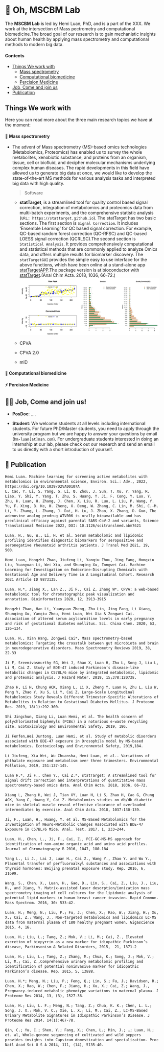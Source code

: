  # 👋 Oh, MSCBM Lab

The **MSCBM Lab** is led by Hemi Luan, PhD, and is a part of the XXX. We work at the intersection of Mass pectrometry and computational biomedicine.The broad goal of our research is to gain mechanistic insights about human health by applying mass spectrometry and computational methods to modern big data. 

#### Contents
- [Things We work with](#things-we-work-with)
   - [Mass spectrometry](#mass-spectrometry)
   - [Computational biomedicine](#computational-biomedicine)
   - [Percision Medicine](#percision-medicine)
- [Job, Come and join us](#job)
- [Publication](#publication)


## Things We work with
Here you can read more about the three main research topics we have at the moment:

#### 🔭 Mass spectrometry
 - The advent of Mass spectrometry (MS)-based omics technologies (Metabolomics, Proteomics) has enabled us to survey the whole metabolites, xenobiotic substance, and proteins from an organism, tissue, cell or biofluid, and decipher molecular mechanisms underlying complex human diseases. The rapid developments in this field have allowed us to generate big data at once, we would like to develop the state-of-the-art MS methods for various analysis tasks and interpreted big data with high quality.
 
   > Software
      - **statTarget**, is a streamlined tool for quality control based signal correction, integration of metabolomics and proteomics data from multi-batch experiments, and the comprehensive statistic analysis (`URL: https://stattarget.github.io`). The statTarget has two basic sections. The first section is  `Signal Correction`. It includes ‘Ensemble Learning’ for QC based signal correction. For example, QC-based random forest correction (QC-RFSC) and QC-based LOESS signal correction (QCRLSC).The second section is `Statistical Analysis`. It provides comprehensively computational and statistical methods that are commonly applied to analyze Omics data, and offers multiple results for biomarker discovery. The  `statTargetGUI` provides the simple easy to use interface for the above functions, which have been online at a stand-alone app [statTargetAPP](https://github.com/statTarget/statTarget2/releases).The package version is at bioconductor with [statTarget](https://bioconductor.org/packages/statTarget/).(Anal Chim Acta. 2018, 1036, 66-72.)![statTarget](https://raw.githubusercontent.com/13479776/Picture/master/shiftC-14.jpg)

      - CPVA
      - CPVA 2.0
      - mID     

#### 🤔 Computational biomedicine

#### ⚡ Percision Medicine


## 👋🏼 Job, Come and join us!

 - **PosDoc**: ....


 - **Student**: We welcome students at all levels including international students. For future PhD/Master students, you need to apply through the university program but we are happy to answer your questions by email (`hm-luan[at]msn.com`). For undergraduate students interested in doing an internship at our lab, please check out our research and send an email to us directly with a short introduction of yourself.

## 🤔 Publication

```
Hemi Luan. Machine learning for screening active metabolites with metabolomics in environmental science, Environ. Sci.: Adv., 2022, https://doi.org/10.1039/D2VA00107A
L. Cao, Y. Li, S. Yang, G. Li, Q. Zhou, J. Sun, T. Xu, Y. Yang, R. Liao, Y. Shi, Y. Yang, T. Zhu, S. Huang, Y. Ji, F. Cong, Y. Luo, Y. Zhu, H. Luan, H. Zhang, J. Chen, X. Liu, R. Luo, L. Liu, P. Wang, Y. Yu, F. Xing, B. Ke, H. Zheng, X. Deng, W. Zhang, C. Lin, M. Shi, C.-M. Li, Y. Zhang, L. Zhang, J. Dai, H. Lu, J. Zhao, X. Zhang, D. Guo, The adenosine analog prodrug ATV006 is orally bioavailable and has preclinical efficacy against parental SARS-CoV-2 and variants, Science Translational Medicine 2022, DOI: 10.1126/scitranslmed.abm7621

Luan, H., Gu, W., Li, H. et al. Serum metabolomic and lipidomic profiling identifies diagnostic biomarkers for seropositive and seronegative rheumatoid arthritis patients. J Transl Med 2021, 19, 500.

Hemi Luan, Hongzhi Zhao, Jiufeng Li, Yanqiu Zhou, Jing Fang, Hongxiu Liu, Yuanyuan Li, Wei Xia, and Shunqing Xu, Zongwei Cai. Machine Learning for Investigation on Endocrine-Disrupting Chemicals with Gestational Age and Delivery Time in A Longitudinal Cohort. Research 2021 Article ID 9873135.

Luan, H.*, Jiang X., Lan Z., Ji F., Cai Z, Zhang W*. CPVA: a web-based metabolomic tool for chromatographic peak visualization and annotation. Bioinformatics 2020, 12, 3913-3915

Hongzhi Zhao, Han Li, Yuanyuan Zheng, Zhu Lin, Jing Fang, Li Xiang, Shunqing Xu, Yanqiu Zhou, Hemi Luan, Wei Xia & Zongwei Cai. Association of altered serum acylcarnitine levels in early pregnancy and risk of gestational diabetes mellitus. Sci. China Chem. 2020, 63, 126–134.

Luan, H., Xian Wang, Zongwei Cai*, Mass spectrometry-based metabolomics: Targeting the crosstalk between gut microbiota and brain in neurodegenerative disorders. Mass Spectrometry Reviews 2019, 38, 22-33

Ji F, Sreenivasmurthy SG, Wei J, Shao X, Luan H, Zhu L, Song J, Liu L, Li M, Cai Z. Study of BDE-47 induced Parkinson’s disease-like metabolic changes in C57BL/6 mice by integrated metabolomic, lipidomic and proteomic analysis. J Hazard Mater. 2019, 15;378:120738.

Zhao H, Li H, Chung ACK, Xiang L, Li X, Zheng Y, Luan H, Zhu L, Liu W, Peng Y, Zhao Y, Xu S, Li Y, Cai Z. Large-Scale Longitudinal Metabolomics Study Reveals Different Trimester-Specific Alterations of Metabolites in Relation to Gestational Diabetes Mellitus. J Proteome Res. 2019, 18(1):292-300.

Shi Jingchun, Xiang Li, Luan Hemi, et al. The health concern of polychlorinated biphenyls (PCBs) in a notorious e-waste recycling site. Ecotoxicology and Environmental Safety, 2019, 186.

Ji Fenfen,Wei Juntong, Luan Hemi, et al. Study of metabolic disorders associated with BDE-47 exposure in Drosophila model by MS-based metabolomics. Ecotoxicology and Environmental Safety, 2019,184.

Li Jiufeng, Xia Wei, Wu Chuansha, Hemi Luan, et al.. Variations of phthalate exposure and metabolism over three trimesters. Environmental Pollution, 2019, 251:137-145.

Luan H.*, Ji F., Chen Y., Cai Z.*, statTarget: A streamlined tool for signal drift correction and interpretations of quantitative mass spectrometry-based omics data. Anal Chim Acta. 2018, 1036, 66-72.

Xiang L, Zhang H, Wei J, Tian XY, Luan H, Li S, Zhao H, Cao G, Chung ACK, Yang C, Huang Y, Cai Z. Metabolomics studies on db/db diabetic mice in skeletal muscle reveal effective clearance of overloaded intermediates by exercise. Anal Chim Acta. 2018, 1037:130-139.

Ji, F., Luan, H., Huang, Y. et al. MS-Based Metabolomics for the Investigation of Neuro-Metabolic Changes Associated with BDE-47 Exposure in C57BL/6 Mice. Anal. Test. 2017, 1, 233–244.

Luan, H., Chen, L., Ji, F., Cai, Z., PCI-GC-MS-MS approach for identification of non-amino organic acid and amino acid profiles. Journal of Chromatography B 2016, 1047, 180-184

Yang L., Li J., Lai J, Luan H., Cai Z., Wang Y., Zhao Y. and Wu Y., Placental transfer of perfluoroalkyl substances and associations with thyroid hormones: Beijing prenatal exposure study. Rep. 2016, 6, 21699.

Wang, S., Chen, X., Luan, H., Gao, D., Lin, S., Cai, Z., Liu, J., Liu, H., and Jiang, Y. Matrix-assisted laser desorption/ionization mass spectrometry imaging of cell cultures for the lipidomic analysis of potential lipid markers in human breast cancer invasion. Rapid Commun. Mass Spectrom. 2016, 30: 533–42.

Luan, H.; Meng, N.; Liu, P.; Fu, J.; Chen, X.; Rao, W.; Jiang, H.; Xu, X.; Cai, Z.; Wang, J., Non-targeted metabolomics and lipidomics LC-MS data from maternal plasma of 180 healthy pregnant women. Gigascience 2015, 4, 16.

Luan, H.; Liu, L.; Tang, Z.; Mok, V.; Li, M.; Cai, Z., Elevated excretion of biopyrrin as a new marker for idiopathic Parkinson’s disease, Parkinsonism & Related Disorders, 2015,  21, 1371-2

Luan, H.; Liu, L.; Tang, Z.; Zhang, M.; Chua, K.; Song, J.; Mok, V.; Li, M.; Cai, Z.,Comprehensive urinary metabolomic profiling and identification of potential noninvasive marker for idiopathic Parkinson’s disease. Rep. 2015, 5, 13888.

Luan, H.*; Meng, N.; Liu, P.; Feng, Q.; Lin, S.; Fu, J.; Davidson, R.; Chen, X.; Rao, W.; Chen, F.; Jiang, H.; Xu, X.; Cai, Z.; Wang, J., Pregnancy-induced metabolic phenotype variations in maternal plasma. J Proteome Res 2014, 13, (3), 1527-36.

Luan, H.; Liu, L. F.; Meng, N.; Tang, Z.; Chua, K. K.; Chen, L. L.; Song, J. X.; Mok, V. C.; Xie, L. X.; Li, M.; Cai, Z., LC-MS-Based Urinary Metabolite Signatures in Idiopathic Parkinson’s Disease. J Proteome Res 2014. 14(1):467-78.

Qin, C.; Yu, C.; Shen, Y.; Fang, X.; Chen, L.; Min, J.; …; Luan, H.; et. al, Whole-genome sequencing of cultivated and wild peppers provides insights into Capsicum domestication and specialization. Proc Natl Acad Sci U S A 2014, 111, (14), 5135-40.
```
